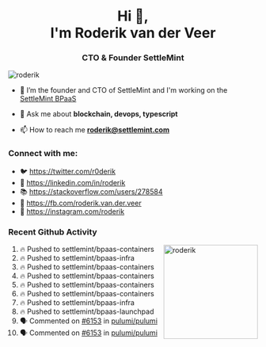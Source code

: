 <h1 align="center">Hi 👋,<br/> I'm Roderik van der Veer</h1>
<h3 align="center">CTO & Founder SettleMint</h3>

<p align="left"> <img src="https://komarev.com/ghpvc/?username=roderik" alt="roderik" /> </p>

- 🔭 I’m the founder and CTO of SettleMint and I'm working on the [SettleMint BPaaS](https://settlemint.com)

- 💬 Ask me about **blockchain, devops, typescript**

- 📫 How to reach me **roderik@settlemint.com**



### Connect with me:

- 🐦 https://twitter.com/r0derik
- 🏢 https://linkedin.com/in/roderik
- 📚 https://stackoverflow.com/users/278584
- 🙊 https://fb.com/roderik.van.der.veer
- 📸 https://instagram.com/roderik

### Recent Github Activity
<img src="https://github-readme-stats.vercel.app/api?username=roderik&show_icons=true&count_private=true" alt="roderik" align="right" height="190" />

<!--START_SECTION:activity-->
1. 🔥 Pushed to settlemint/bpaas-containers
2. 🔥 Pushed to settlemint/bpaas-infra
3. 🔥 Pushed to settlemint/bpaas-containers
4. 🔥 Pushed to settlemint/bpaas-containers
5. 🔥 Pushed to settlemint/bpaas-containers
6. 🔥 Pushed to settlemint/bpaas-containers
7. 🔥 Pushed to settlemint/bpaas-infra
8. 🔥 Pushed to settlemint/bpaas-launchpad
9. 🗣 Commented on [#6153](https://github.com/pulumi/pulumi/issues/6153) in [pulumi/pulumi](https://github.com/pulumi/pulumi)
10. 🗣 Commented on [#6153](https://github.com/pulumi/pulumi/issues/6153) in [pulumi/pulumi](https://github.com/pulumi/pulumi)
<!--END_SECTION:activity-->